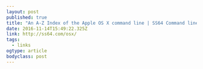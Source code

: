 ```yaml
---
layout: post 
published: true 
title: "An A-Z Index of the Apple OS X command line | SS64 Command line reference" 
date: 2016-11-14T15:49:22.325Z 
link: http://ss64.com/osx/ 
tags:
  - links
ogtype: article 
bodyclass: post 
---
```


